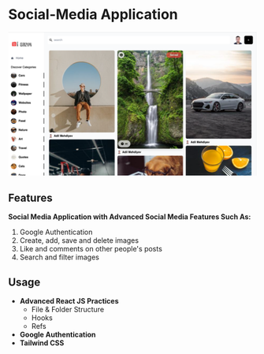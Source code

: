 # Social-Media Application

![alt text](frontend/src/assets/ImageGram.png)

## Features

**Social Media Application with Advanced Social Media Features Such As:**

1. Google Authentication
2. Create, add, save and delete images
3. Like and comments on other people's posts
4. Search and filter images

## Usage
* **Advanced React JS Practices**
  - File & Folder Structure
  - Hooks
  - Refs
* **Google Authentication**
* **Tailwind CSS**

